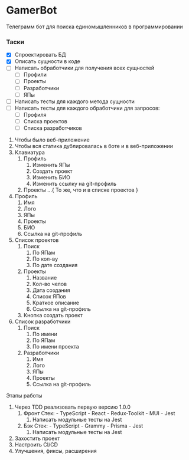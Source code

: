 # GamerBot

Телеграмм бот для поиска единомышленников в программировании

### Таски

- [x] Спроектировать БД
- [x] Описать сущности в коде
- [ ] Написать обработчики для получения всех сущностей
  - [ ] Профили
  - [ ] Проекты
  - [ ] Разработчики
  - [ ] ЯПы
- [ ] Написать тесты для каждого метода сущности
- [ ] Написать тесты для каждого обработчики для запросов:
  - [ ] Профиля
  - [ ] Списка проектов
  - [ ] Списка разработчиков

1. Чтобы было веб-приложение
2. Чтобы вся статика дублировалась в боте и в веб-приложении
3. Клавиатура
   1. Профиль
      1. Изменить ЯПы
      2. Создать проект
      3. Изменить БИО
      4. Изменить ссылку на git-профиль
   2. Проекты
      ...{ То же, что и в списке проектов }
4. Профиль
   1. Имя
   2. Лого
   3. ЯПы
   4. Проекты
   5. БИО
   6. Ссылка на git-профиль
5. Список проектов
   1. Поиск
      1. По ЯПам
      2. По кол-ву
      3. По дате создания
   2. Проекты
      1. Название
      2. Кол-во челов
      3. Дата создания
      4. Список ЯПов
      5. Краткое описание
      6. Ссылка на git-профиль
   3. Кнопка создать проект
6. Список разработчики
   1. Поиск
      1. По имени
      2. По ЯПам
      3. По имени проекта
   2. Разработчики
      1. Имя
      2. Лого
      3. ЯПы
      4. Проекты
      5. Ссылка на git-профиль

Этапы работы

1. Через TDD реализовать первую версию 1.0.0
   1. Фронт
      Стек: - TypeScript - React - Redux-Toolkit - MUI - Jest
      1. Написать модульные тесты на Jest
   2. Бэк
      Стек: - TypeScript - Grammy - Prisma - Jest
      1. Написать модульные тесты на Jest
2. Захостить проект
3. Настроить CI/CD
4. Улучшения, фиксы, расширения
